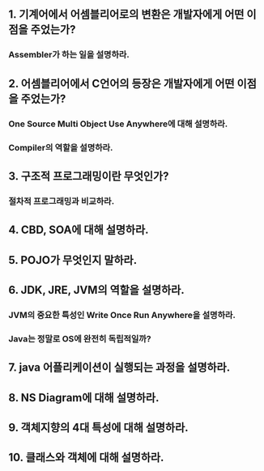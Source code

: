 ## 1. 기계어에서 어셈블리어로의 변환은 개발자에게 어떤 이점을 주었는가?

### Assembler가 하는 일을 설명하라.

## 2. 어셈블리어에서 C언어의 등장은 개발자에게 어떤 이점을 주었는가?

### One Source Multi Object Use Anywhere에 대해 설명하라.

### Compiler의 역할을 설명하라.

## 3. 구조적 프로그래밍이란 무엇인가?

### 절차적 프로그래밍과 비교하라.

## 4. CBD, SOA에 대해 설명하라.

## 5. POJO가 무엇인지 말하라.

## 6. JDK, JRE, JVM의 역할을 설명하라.

### JVM의 중요한 특성인 Write Once Run Anywhere을 설명하라.

### Java는 정말로 OS에 완전히 독립적일까?

## 7. java 어플리케이션이 실행되는 과정을 설명하라.

## 8. NS Diagram에 대해 설명하라.

## 9. 객체지향의 4대 특성에 대해 설명하라.

## 10. 클래스와 객체에 대해 설명하라.
